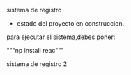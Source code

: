 <hi> sistema de registro </h1>

- estado del proyecto en construccion.

para ejecutar el sistema,debes poner:

"""np install reac"""

sistema de registro 2
